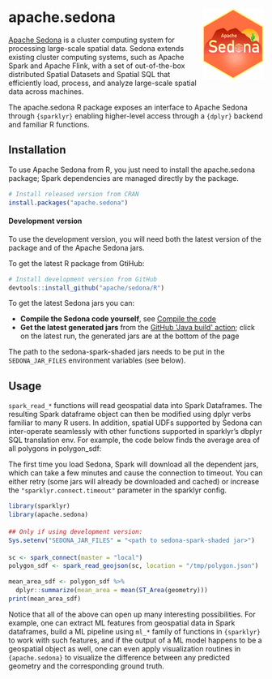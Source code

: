 

# apache.sedona <img src="man/figures/logo.png" align="right" width="120"/>
[Apache Sedona](https://sedona.apache.org/) is a cluster computing system for processing large-scale spatial data. Sedona extends existing cluster computing systems, such as Apache Spark and Apache Flink, with a set of out-of-the-box distributed Spatial Datasets and Spatial SQL that efficiently load, process, and analyze large-scale spatial data across machines.


The apache.sedona R package exposes an interface to Apache Sedona through `{sparklyr}`
enabling higher-level access through a `{dplyr}` backend and familiar R functions.


## Installation
To use Apache Sedona from R, you just need to install the apache.sedona package; Spark dependencies are managed directly by the package.

```r
# Install released version from CRAN
install.packages("apache.sedona")
```

#### Development version
To use the development version, you will need both the latest version of the package and of the Apache Sedona jars.

To get the latest R package from GtiHub:

```r
# Install development version from GitHub
devtools::install_github("apache/sedona/R")
```

To get the latest Sedona jars you can:

* **Compile the Sedona code yourself**, see [Compile the code](https://sedona.apache.org/latest-snapshot/setup/compile/)
* **Get the latest generated jars** from the [GitHub 'Java build' action](https://github.com/apache/sedona/actions/workflows/java.yml); click on the latest run, the generated jars are at the bottom of the page

The path to the sedona-spark-shaded jars needs to be put in the `SEDONA_JAR_FILES` environment variables (see below).


## Usage

`spark_read_*` functions will read geospatial data into Spark Dataframes. The resulting Spark dataframe object can then be modified using dplyr verbs familiar to many R users. In addition, spatial UDFs supported by Sedona can inter-operate seamlessly with other functions supported in sparklyr’s dbplyr SQL translation env. For example, the code below finds the average area of all polygons in polygon_sdf:

The first time you load Sedona, Spark will download all the dependent jars, which can take a few minutes and cause the connection to timeout. You can either retry (some jars will already be downloaded and cached) or increase the `"sparklyr.connect.timeout"` parameter in the sparklyr config.

```r
library(sparklyr)
library(apache.sedona)

## Only if using development version:
Sys.setenv("SEDONA_JAR_FILES" = "<path to sedona-spark-shaded jar>")

sc <- spark_connect(master = "local")
polygon_sdf <- spark_read_geojson(sc, location = "/tmp/polygon.json")
```

```r
mean_area_sdf <- polygon_sdf %>%
  dplyr::summarize(mean_area = mean(ST_Area(geometry)))
print(mean_area_sdf)
```

Notice that all of the above can open up many interesting possibilities. For example, one can extract ML features from geospatial data in Spark dataframes, build a ML pipeline using `ml_*` family of functions in `{sparklyr}` to work with such features, and if the output of a ML model happens to be a geospatial object as well, one can even apply visualization routines in `{apache.sedona}` to visualize the difference between any predicted geometry and the corresponding ground truth.
